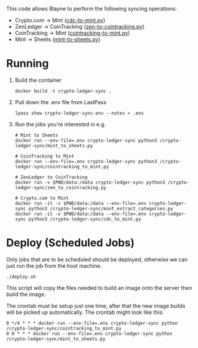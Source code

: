 This code allows Blayne to perform the following syncing operations:

* Crypto.com → Mint ([cdc-to-mint.py](crypto-ledger-sync/cdc_to_mint.py))
* ZenLedger → CoinTracking ([zen-to-cointracking.py](crypto-ledger-sync/zen_to_cointracking.py))
* CoinTracking → Mint ([cointracking-to-mint.py](crypto-ledger-sync/cointracking_to_mint.py))
* Mint → Sheets ([mint-to-sheets.py](crypto-ledger-sync/mint_to_sheets.py))

# Running

1. Build the container

       docker build -t crypto-ledger-sync .

2. Pull down the .env file from LastPass

       lpass show crypto-ledger-sync-env --notes > .env

3. Run the jobs you're interested in e.g.
      
       # Mint to Sheets
       docker run --env-file=.env crypto-ledger-sync python3 /crypto-ledger-sync/mint_to_sheets.py

       # CoinTracking to Mint
       docker run --env-file=.env crypto-ledger-sync python3 /crypto-ledger-sync/cointracking_to_mint.py

       # ZenLedger to CoinTracking
       docker run -v $PWD/data:/data crypto-ledger-sync python3 /crypto-ledger-sync/zen_to_cointracking.py

       # Crypto.com to Mint
       docker run -it -v $PWD/data:/data --env-file=.env crypto-ledger-sync python3 /crypto-ledger-sync/mint_extract_categories.py
       docker run -it -v $PWD/data:/data --env-file=.env crypto-ledger-sync python3 /crypto-ledger-sync/cdc_to_mint.py


# Deploy (Scheduled Jobs)

Only jobs that are to be scheduled should be deployed, otherwise we can just
run the job from the host machine.

    ./deploy.sh

This script will copy the files needed to build an image onto the server then
build the image. 

The crontab must be setup just one time, after that the new image builds will
be picked up automatically. The crontab might look like this:

    0 */4 * * * docker run --env-file=.env crypto-ledger-sync python /crypto-ledger-sync/cointracking_to_mint.py
    0 0 * * * docker run --env-file=.env crypto-ledger-sync python /crypto-ledger-sync/mint_to_sheets.py